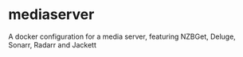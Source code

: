 # mediaserver
A docker configuration for a media server, featuring NZBGet, Deluge, Sonarr, Radarr and Jackett

